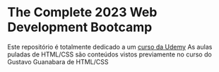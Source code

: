 # The Complete 2023 Web Development Bootcamp

Este repositório é totalmente dedicado a um <a href="https://www.udemy.com/course/the-complete-web-development-bootcamp/">curso da Udemy</a>
As aulas puladas de HTML/CSS são conteúdos vistos previamente no curso do Gustavo Guanabara de HTML/CSS
